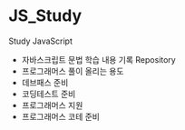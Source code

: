 # JS_Study

Study JavaScript

- 자바스크립트 문법 학습 내용 기록 Repository
- 프로그래머스 풀이 올리는 용도
- 데브패스 준비
- 코딩테스트 준비
- 프로그래머스 지원
- 프로그래머스 코테 준비
